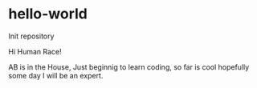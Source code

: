 # hello-world
Init repository

Hi Human Race!

AB is in the House, Just beginnig to learn coding, so far is cool
hopefully some day I will be an expert.
